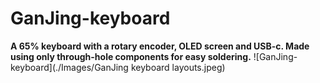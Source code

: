 # GanJing-keyboard
**A 65% keyboard with a rotary encoder, OLED screen and USB-c. Made using only through-hole components for easy soldering.**
![GanJing-keyboard](./Images/GanJing keyboard layouts.jpeg)
